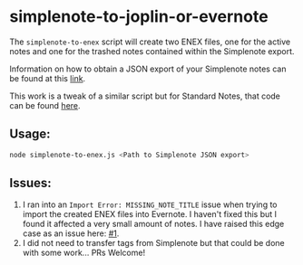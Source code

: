 # simplenote-to-joplin-or-evernote
The `simplenote-to-enex` script will create two ENEX files, one for the active notes and one for the trashed notes contained within the Simplenote export.

Information on how to obtain a JSON export of your Simplenote notes can be found at this [link](https://simplenote.com/help/#export).

This work is a tweak of a similar script but for Standard Notes, that code can be found [here](https://github.com/tanrax/standard-notes-to-evernote-or-joplin).

## Usage:

```bash
node simplenote-to-enex.js <Path to Simplenote JSON export>
```

## Issues:

1. I ran into an `Import Error: MISSING_NOTE_TITLE` issue when trying to import the created ENEX files into Evernote. I haven't fixed this but I found it affected a very small amount of notes. I have raised this edge case as an issue here: [#1](https://github.com/README1ST/simplenote-to-joplin-or-evernote/issues/1).
2. I did not need to transfer tags from Simplenote but that could be done with some work... PRs Welcome!
